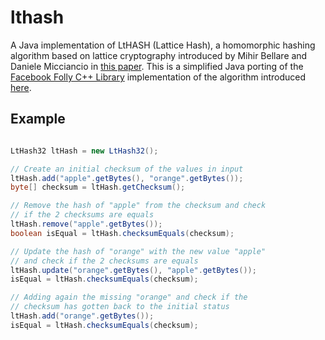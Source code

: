 # lthash
A Java implementation of LtHASH (Lattice Hash), a homomorphic hashing algorithm based on lattice cryptography introduced by Mihir Bellare and Daniele Micciancio in [this paper](https://cseweb.ucsd.edu/~mihir/papers/inchash.pdf). This is a simplified Java porting of the [Facebook Folly C++ Library](https://github.com/facebook/folly/tree/master/folly/experimental/crypto) implementation of the algorithm introduced [here](https://code.fb.com/security/homomorphic-hashing/).

## Example
```Java

LtHash32 ltHash = new LtHash32();

// Create an initial checksum of the values in input
ltHash.add("apple".getBytes(), "orange".getBytes());
byte[] checksum = ltHash.getChecksum();

// Remove the hash of "apple" from the checksum and check
// if the 2 checksums are equals
ltHash.remove("apple".getBytes());
boolean isEqual = ltHash.checksumEquals(checksum);

// Update the hash of "orange" with the new value "apple"
// and check if the 2 checksums are equals
ltHash.update("orange".getBytes(), "apple".getBytes());
isEqual = ltHash.checksumEquals(checksum);

// Adding again the missing "orange" and check if the
// checksum has gotten back to the initial status
ltHash.add("orange".getBytes());
isEqual = ltHash.checksumEquals(checksum);

```